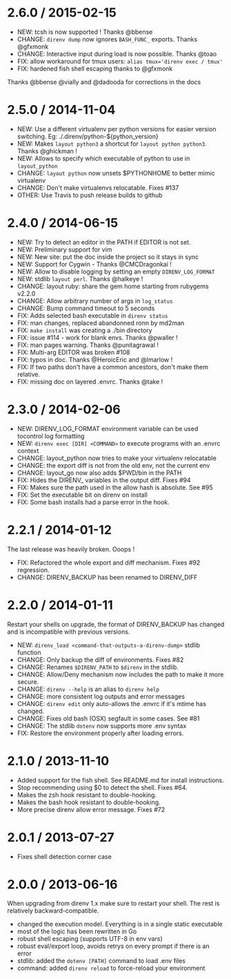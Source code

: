 
2.6.0 / 2015-02-15
==================

  * NEW: tcsh is now supported ! Thanks @bbense
  * CHANGE: `direnv dump` now ignores `BASH_FUNC_` exports. Thanks @gfxmonk
  * CHANGE: Interactive input during load is now possible. Thanks @toao
  * FIX: allow workaround for tmux users: `alias tmux='direnv exec / tmux'`
  * FIX: hardened fish shell escaping thanks to @gfxmonk

Thanks @bbense @vially and @dadooda for corrections in the docs

2.5.0 / 2014-11-04
==================

  * NEW: Use a different virtualenv per python versions for easier version
    switching. Eg: ./.direnv/python-${python_version}
  * NEW: Makes `layout python3` a shortcut for `layout python python3`. Thanks
    @ghickman !
  * NEW: Allows to specify which executable of python to use in `layout_python`
  * CHANGE: `layout python` now unsets $PYTHONHOME to better mimic virtualenv
  * CHANGE: Don't make virtualenvs relocatable. Fixes #137
  * OTHER: Use Travis to push release builds to github

2.4.0 / 2014-06-15
==================

 * NEW: Try to detect an editor in the PATH if EDITOR is not set.
 * NEW: Preliminary support for vim
 * NEW: New site: put the doc inside the project so it stays in sync
 * NEW: Support for Cygwin - Thanks @CMCDragonkai !
 * NEW: Allow to disable logging by setting an empty `DIRENV_LOG_FORMAT`
 * NEW: stdlib `layout perl`. Thanks @halkeye !
 * CHANGE: layout ruby: share the gem home starting from rubygems v2.2.0
 * CHANGE: Allow arbitrary number of args in `log_status`
 * CHANGE: Bump command timeout to 5 seconds
 * FIX: Adds selected bash executable in `direnv status`
 * FIX: man changes, replaced abandonned ronn by md2man
 * FIX: `make install` was creating a ./bin directory
 * FIX: issue #114 - work for blank envs. Thanks @pwaller !
 * FIX: man pages warning. Thanks @punitagrawal !
 * FIX: Multi-arg EDITOR was broken #108
 * FIX: typos in doc. Thanks @HeroicEric and @lmarlow !
 * FIX: If two paths don't have a common ancestors, don't make them relative.
 * FIX: missing doc on layered .envrc. Thanks @take !

2.3.0 / 2014-02-06
==================

 * NEW: DIRENV_LOG_FORMAT environment variable can be used tocontrol log formatting
 * NEW: `direnv exec [DIR] <COMMAND>` to execute programs with an .envrc context
 * CHANGE: layout_python now tries to make your virtualenv relocatable
 * CHANGE: the export diff is not from the old env, not the current env
 * CHANGE: layout_go now also adds $PWD/bin in the PATH
 * FIX: Hides the DIRENV_ variables in the output diff. Fixes #94
 * FIX: Makes sure the path used in the allow hash is absolute. See #95
 * FIX: Set the executable bit on direnv on install
 * FIX: Some bash installs had a parse error in the hook.

2.2.1 / 2014-01-12
==================

The last release was heavily broken. Ooops !

 * FIX: Refactored the whole export and diff mechanism. Fixes #92 regression.
 * CHANGE: DIRENV_BACKUP has been renamed to DIRENV_DIFF

2.2.0 / 2014-01-11
==================

Restart your shells on upgrade, the format of DIRENV_BACKUP has changed and is
incompatible with previous versions.

 * NEW: `direnv_load <command-that-outputs-a-direnv-dump>` stdlib function
 * CHANGE: Only backup the diff of environments. Fixes #82
 * CHANGE: Renames `$DIRENV_PATH` to `$direnv` in the stdlib.
 * CHANGE: Allow/Deny mechanism now includes the path to make it more secure.
 * CHANGE: `direnv --help` is an alias to `direnv help`
 * CHANGE: more consistent log outputs and error messages
 * CHANGE: `direnv edit` only auto-allows the .envrc if it's mtime has changed.
 * CHANGE: Fixes old bash (OSX) segfault in some cases. See #81
 * CHANGE: The stdlib `dotenv` now supports more .env syntax
 * FIX: Restore the environment properly after loading errors.

2.1.0 / 2013-11-10
==================

 * Added support for the fish shell. See README.md for install instructions.
 * Stop recommending using $0 to detect the shell. Fixes #64.
 * Makes the zsh hook resistant to double-hooking.
 * Makes the bash hook resistant to double-hooking.
 * More precise direnv allow error message. Fixes #72

2.0.1 / 2013-07-27
==================

 * Fixes shell detection corner case

2.0.0 / 2013-06-16
==================

When upgrading from direnv 1.x make sure to restart your shell. The rest is
relatively backward-compatible.

 * changed the execution model. Everything is in a single static executable
 * most of the logic has been rewritten in Go
 * robust shell escaping (supports UTF-8 in env vars)
 * robust eval/export loop, avoids retrys on every prompt if there is an error
 * stdlib: added the `dotenv [PATH]` command to load .env files
 * command: added `direnv reload` to force-reload your environment

